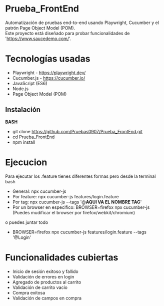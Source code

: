 # Prueba_FrontEnd

Automatización de pruebas end-to-end usando Playwright, Cucumber y el patrón Page Object Model (POM).  
Este proyecto está diseñado para probar funcionalidades de 'https://www.saucedemo.com/'.

# Tecnologías usadas

- Playwright - https://playwright.dev/
- Cucumber.js - https://cucumber.io/
- JavaScript (ES6)
- Node.js
- Page Object Model (POM)

## Instalación

**BASH**
- git clone https://github.com/Pruebas0907/Prueba_FrontEnd.git
- cd Prueba_FrontEnd
- npm install

# Ejecucion

Para ejecutar los .feature tienes diferentes formas pero desde la terminal bash

- General: npx cucumber-js
- Por feature: npx cucumber-js features/login.feature
- Por tag: npx cucumber-js --tags '@**AQUI VA EL NOMBRE TAG**'
- Por un browser en especifico: BROWSER=firefox npx cucumber-js (Puedes mudificar el browser por firefox/webkit/chromium)

o puedes juntar todo

- BROWSER=firefox npx cucumber-js features/login.feature --tags '@Login'

# Funcionalidades cubiertas

- Inicio de sesión exitoso y fallido
- Validación de errores en login
- Agregado de productos al carrito
- Validación de carrito vacío
- Compra exitosa
- Validación de campos en compra

